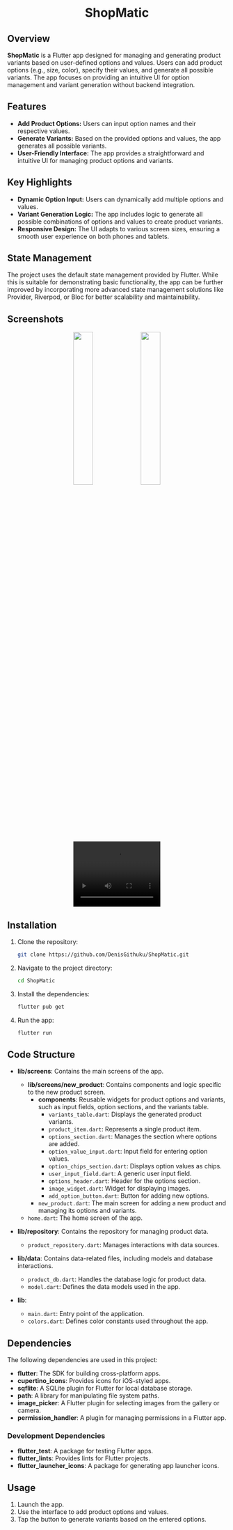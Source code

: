 # <p align="center">ShopMatic</p>

## Overview

**ShopMatic** is a Flutter app designed for managing and generating product variants based on user-defined options and values. Users can add product options (e.g., size, color), specify their values, and generate all possible variants. The app focuses on providing an intuitive UI for option management and variant generation without backend integration.

## Features

- **Add Product Options:** Users can input option names and their respective values.
- **Generate Variants:** Based on the provided options and values, the app generates all possible variants.
- **User-Friendly Interface:** The app provides a straightforward and intuitive UI for managing product options and variants.

## Key Highlights

- **Dynamic Option Input:** Users can dynamically add multiple options and values.
- **Variant Generation Logic:** The app includes logic to generate all possible combinations of options and values to create product variants.
- **Responsive Design:** The UI adapts to various screen sizes, ensuring a smooth user experience on both phones and tablets.

## State Management

The project uses the default state management provided by Flutter. While this is suitable for demonstrating basic functionality, the app can be further improved by incorporating more advanced state management solutions like Provider, Riverpod, or Bloc for better scalability and maintainability.

## Screenshots

<p align = "center">
<img src = "https://github.com/user-attachments/assets/f55bcbe2-9c94-46bc-9b5e-923f2280dd7f" width = "30%" height = "30%" />
<img src = "https://github.com/user-attachments/assets/c9c5833d-2c3b-4ecd-8364-233110fed907" width = "30%" height = "30%" />
<video width = "200" height = "150" controls> 
<source src = "https://drive.google.com/uc?export=download&id=1aCMQJW-HMdjVpRgM-K5-gGB1bNnWyr-E" type = "video/mp4" />
Your browser does not support the video tag.
</video>
</p>

## Installation

1. Clone the repository:
   
   ```bash
   git clone https://github.com/DenisGithuku/ShopMatic.git
   ```

2. Navigate to the project directory:
   
   ```bash
   cd ShopMatic
   ```

3. Install the dependencies:
   
   ```bash
   flutter pub get
   ```

4. Run the app:
   
   ```bash
   flutter run
   ```

## Code Structure

- **lib/screens**: Contains the main screens of the app.
  
  - **lib/screens/new_product**: Contains components and logic specific to the new product screen.
    - **components**: Reusable widgets for product options and variants, such as input fields, option sections, and the variants table.
      - `variants_table.dart`: Displays the generated product variants.
      - `product_item.dart`: Represents a single product item.
      - `options_section.dart`: Manages the section where options are added.
      - `option_value_input.dart`: Input field for entering option values.
      - `option_chips_section.dart`: Displays option values as chips.
      - `user_input_field.dart`: A generic user input field.
      - `options_header.dart`: Header for the options section.
      - `image_widget.dart`: Widget for displaying images.
      - `add_option_button.dart`: Button for adding new options.
    - `new_product.dart`: The main screen for adding a new product and managing its options and variants.
  - `home.dart`: The home screen of the app.

- **lib/repository**: Contains the repository for managing product data.
  
  - `product_repository.dart`: Manages interactions with data sources.

- **lib/data**: Contains data-related files, including models and database interactions.
  
  - `product_db.dart`: Handles the database logic for product data.
  - `model.dart`: Defines the data models used in the app.

- **lib**:
  
  - `main.dart`: Entry point of the application.
  - `colors.dart`: Defines color constants used throughout the app.

## Dependencies

The following dependencies are used in this project:

- **flutter**: The SDK for building cross-platform apps.
- **cupertino_icons**: Provides icons for iOS-styled apps.
- **sqflite**: A SQLite plugin for Flutter for local database storage.
- **path**: A library for manipulating file system paths.
- **image_picker**: A Flutter plugin for selecting images from the gallery or camera.
- **permission_handler**: A plugin for managing permissions in a Flutter app.

### Development Dependencies

- **flutter_test**: A package for testing Flutter apps.
- **flutter_lints**: Provides lints for Flutter projects.
- **flutter_launcher_icons**: A package for generating app launcher icons.

## Usage

1. Launch the app.
2. Use the interface to add product options and values.
3. Tap the button to generate variants based on the entered options.
